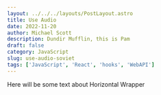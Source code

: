 ```yaml
---
layout: ../../../layouts/PostLayout.astro
title: Use Audio
date: 2022-11-20
author: Michael Scott
description: Dundir Mufflin, this is Pam
draft: false
category: JavaScript
slug: use-audio-soviet
tags: ['JavaScript', 'React', 'hooks', 'WebAPI']
---
```


Here will be some text about Horizontal Wrapper